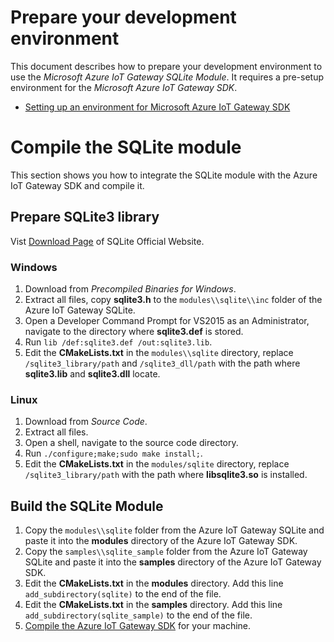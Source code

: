 # Prepare your development environment

This document describes how to prepare your development environment to use the *Microsoft Azure IoT Gateway SQLite Module*. It requires a pre-setup environment for the *Microsoft Azure IoT Gateway SDK*.

- [Setting up an environment for Microsoft Azure IoT Gateway SDK](https://github.com/Azure/azure-iot-gateway-sdk/blob/master/doc/devbox_setup.md)

# Compile the SQLite module

This section shows you how to integrate the SQLite module with the Azure IoT Gateway SDK and compile it.

## Prepare SQLite3 library

Vist [Download Page](https://www.sqlite.org/download.html) of SQLite Official Website.

### Windows
1. Download from *Precompiled Binaries for Windows*.
2. Extract all files, copy **sqlite3.h** to the `modules\\sqlite\\inc` folder of the Azure IoT Gateway SQLite.
3. Open a Developer Command Prompt for VS2015 as an Administrator, navigate to the directory where **sqlite3.def** is stored.
4. Run `lib /def:sqlite3.def /out:sqlite3.lib`.
5. Edit the **CMakeLists.txt** in the `modules\\sqlite` directory, replace `/sqlite3_library/path` and `/sqlite3_dll/path` with the path where **sqlite3.lib** and **sqlite3.dll** locate.

### Linux
1. Download from *Source Code*.
2. Extract all files.
3. Open a shell, navigate to the source code directory.
4. Run `./configure;make;sudo make install;`.
5. Edit the **CMakeLists.txt** in the `modules/sqlite` directory, replace `/sqlite3_library/path` with the path where **libsqlite3.so** is installed.

## Build the SQLite Module
1. Copy the `modules\\sqlite` folder from the Azure IoT Gateway SQLite and paste it into the **modules** directory of the Azure IoT Gateway SDK.
2. Copy the `samples\\sqlite_sample` folder from the Azure IoT Gateway SQLite and paste it into the **samples** directory of the Azure IoT Gateway SDK.
3. Edit the **CMakeLists.txt** in the **modules** directory. Add this line `add_subdirectory(sqlite)` to the end of the file.
4. Edit the **CMakeLists.txt** in the **samples** directory. Add this line `add_subdirectory(sqlite_sample)` to the end of the file.
5. [Compile the Azure IoT Gateway SDK](https://github.com/Azure/azure-iot-gateway-sdk/blob/master/samples/hello_world/README.md#how-to-build-the-sample) for your machine.

